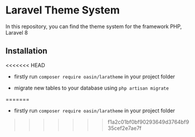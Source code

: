 # Laravel Theme System
In this repository, you can find the theme system for the framework PHP, Laravel 8

## Installation
<<<<<<< HEAD
- firstly run ```composer require oasin/laratheme``` in your project folder

- migrate new tables to your database using ```php artisan migrate```

=======
- firstly run ```composer require oasin/laratheme``` in your project folder
>>>>>>> f1a2c01bf0bf90293649d3764bf935cef2e7ae7f
